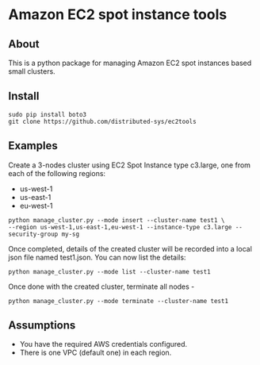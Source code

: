 # Amazon EC2 spot instance tools

## About

This is a python package for managing Amazon EC2 spot instances based small clusters.

## Install

```
sudo pip install boto3
git clone https://github.com/distributed-sys/ec2tools
``` 

## Examples

Create a 3-nodes cluster using EC2 Spot Instance type c3.large, one from each of the following regions:
* us-west-1
* us-east-1
* eu-west-1

```
python manage_cluster.py --mode insert --cluster-name test1 \
--region us-west-1,us-east-1,eu-west-1 --instance-type c3.large --security-group my-sg
```

Once completed, details of the created cluster will be recorded into a local json file named test1.json. You can now list the details:
```
python manage_cluster.py --mode list --cluster-name test1
```

Once done with the created cluster, terminate all nodes - 
```
python manage_cluster.py --mode terminate --cluster-name test1
```

## Assumptions
* You have the required AWS credentials configured.
* There is one VPC (default one) in each region.
